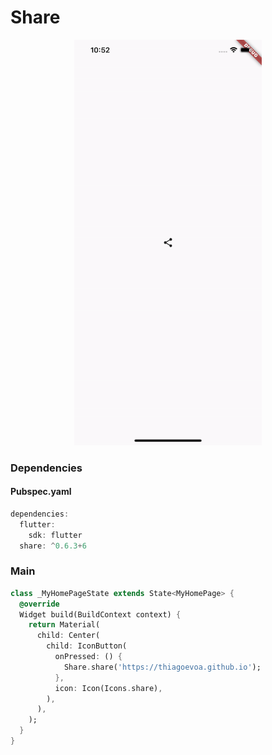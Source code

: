 # Share
<p align="center">
<img src="https://github.com/ThiagoEvoa/flutter_examples/blob/master/images/share.gif" height="649" width="300">
</p>

### Dependencies

#### Pubspec.yaml
```dart
dependencies:
  flutter:
    sdk: flutter
  share: ^0.6.3+6
```

### Main
```dart
class _MyHomePageState extends State<MyHomePage> {
  @override
  Widget build(BuildContext context) {
    return Material(
      child: Center(
        child: IconButton(
          onPressed: () {
            Share.share('https://thiagoevoa.github.io');
          },
          icon: Icon(Icons.share),
        ),
      ),
    );
  }
}
```
